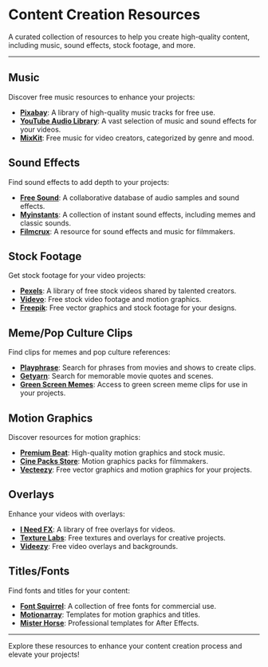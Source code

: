# Content Creation Resources
A curated collection of resources to help you create high-quality content, including music, sound effects, stock footage, and more.

---

## Music

Discover free music resources to enhance your projects:

- **[Pixabay](https://pixabay.com/music/)**: A library of high-quality music tracks for free use.
- **[YouTube Audio Library](https://www.youtube.com/audiolibrary/music)**: A vast selection of music and sound effects for your videos.
- **[MixKit](https://mixkit.co/music/)**: Free music for video creators, categorized by genre and mood.

## Sound Effects

Find sound effects to add depth to your projects:

- **[Free Sound](https://freesound.org/)**: A collaborative database of audio samples and sound effects.
- **[Myinstants](https://myinstants.com/)**: A collection of instant sound effects, including memes and classic sounds.
- **[Filmcrux](https://filmcrux.com/)**: A resource for sound effects and music for filmmakers.

## Stock Footage

Get stock footage for your video projects:

- **[Pexels](https://www.pexels.com/videos/)**: A library of free stock videos shared by talented creators.
- **[Videvo](https://www.videvo.net/)**: Free stock video footage and motion graphics.
- **[Freepik](https://www.freepik.com/free-vectors/stock-footage)**: Free vector graphics and stock footage for your designs.

## Meme/Pop Culture Clips

Find clips for memes and pop culture references:

- **[Playphrase](http://playphrase.me/)**: Search for phrases from movies and shows to create clips.
- **[Getyarn](https://getyarn.io/)**: Search for memorable movie quotes and scenes.
- **[Green Screen Memes](https://www.greenscreenmemes.com/)**: Access to green screen meme clips for use in your projects.

## Motion Graphics

Discover resources for motion graphics:

- **[Premium Beat](https://www.premiumbeat.com/)**: High-quality motion graphics and stock music.
- **[Cine Packs Store](https://cinepacks.store/)**: Motion graphics packs for filmmakers.
- **[Vecteezy](https://www.vecteezy.com/)**: Free vector graphics and motion graphics for your projects.

## Overlays

Enhance your videos with overlays:

- **[I Need FX](https://ineedfx.com/)**: A library of free overlays for videos.
- **[Texture Labs](https://texturelabs.org/)**: Free textures and overlays for creative projects.
- **[Videezy](https://www.videezy.com/)**: Free video overlays and backgrounds.

## Titles/Fonts

Find fonts and titles for your content:

- **[Font Squirrel](https://www.fontsquirrel.com/)**: A collection of free fonts for commercial use.
- **[Motionarray](https://motionarray.com/)**: Templates for motion graphics and titles.
- **[Mister Horse](https://misterhorse.com/)**: Professional templates for After Effects.

---

Explore these resources to enhance your content creation process and elevate your projects!
